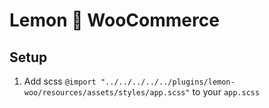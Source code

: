 # Lemon 💛 WooCommerce


## Setup
1. Add scss `@import "../../../../../plugins/lemon-woo/resources/assets/styles/app.scss"` to your `app.scss`